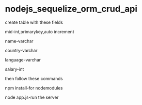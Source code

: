 # nodejs_sequelize_orm_crud_api

create table with these fields

mid-int,primarykey,auto increment

name-varchar

country-varchar

language-varchar

salary-int

then follow these commands

npm install-for nodemodules 

node app.js-run the server
